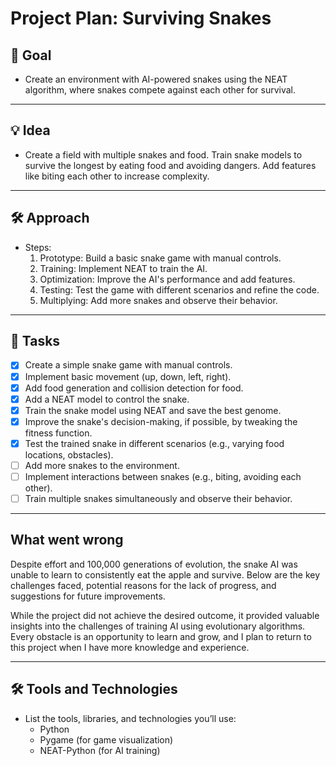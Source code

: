 # Project Plan: Surviving Snakes

## 🎯 Goal
- Create an environment with AI-powered snakes using the NEAT algorithm, where snakes compete against each other for survival.

---

## 💡 Idea
- Create a field with multiple snakes and food. Train snake models to survive the longest by eating food and avoiding dangers. Add features like biting each other to increase complexity.

---

## 🛠️ Approach
- Steps:
  1. Prototype: Build a basic snake game with manual controls.
  2. Training: Implement NEAT to train the AI.
  3. Optimization: Improve the AI's performance and add features.
  4. Testing: Test the game with different scenarios and refine the code.
  5. Multiplying: Add more snakes and observe their behavior.

---

## 📅 Tasks
- [x] Create a simple snake game with manual controls.
- [x] Implement basic movement (up, down, left, right).
- [x] Add food generation and collision detection for food.
- [x] Add a NEAT model to control the snake.
- [x] Train the snake model using NEAT and save the best genome.
- [x] Improve the snake's decision-making, if possible, by tweaking the fitness function.
- [x] Test the trained snake in different scenarios (e.g., varying food locations, obstacles).
- [ ] Add more snakes to the environment.
- [ ] Implement interactions between snakes (e.g., biting, avoiding each other).
- [ ] Train multiple snakes simultaneously and observe their behavior.

---

## What went wrong
Despite effort and 100,000 generations of evolution, the snake AI was unable to learn to consistently eat the apple and survive. Below are the key challenges faced, potential reasons for the lack of progress, and suggestions for future improvements.

While the project did not achieve the desired outcome, it provided valuable insights into the challenges of training AI using evolutionary algorithms. Every obstacle is an opportunity to learn and grow, and I plan to return to this project when I have more knowledge and experience.

---

## 🛠️ Tools and Technologies
- List the tools, libraries, and technologies you’ll use:
  - Python
  - Pygame (for game visualization)
  - NEAT-Python (for AI training)
